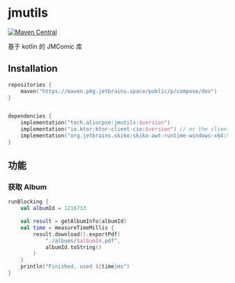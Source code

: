 # jmutils

[![Maven Central](https://maven-badges.sml.io/sonatype-central/tech.aliorpse/jmutils/badge.svg)](https://central.sonatype.com/artifact/tech.aliorpse/jmutils)

基于 kotlin 的 JMComic 库

## Installation

```kotlin
repositories {
    maven("https://maven.pkg.jetbrains.space/public/p/compose/dev")
}


dependencies {
    implementation("tech.aliorpse:jmutils:$version")
    implementation("io.ktor:ktor-client-cio:$version") // or the client you want
    implementation("org.jetbrains.skiko:skiko-awt-runtime-windows-x64:$version") // your platform
}
```

## 功能

### 获取 Album

```kotlin
runBlocking {
    val albumId = 1216733
    
    val result = getAlbumInfo(albumId)
    val time = measureTimeMillis {
        result.download().exportPdf(
            "./albums/$albumId.pdf",
            albumId.toString()
        )
    }
    println("Finished, used ${time}ms")
}
```